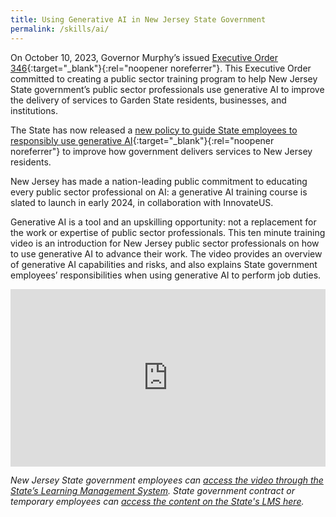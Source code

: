 ```yaml
---
title: Using Generative AI in New Jersey State Government
permalink: /skills/ai/
---
```


On October 10, 2023, Governor Murphy’s issued [Executive Order 346](https://nj.gov/infobank/eo/056murphy/pdf/EO-346.pdf){:target="_blank"}{:rel="noopener noreferrer"}. This Executive Order committed to creating a public sector training program to help New Jersey State government’s public sector professionals use generative AI to improve the delivery of services to Garden State residents, businesses, and institutions.

The State has now released a [new policy to guide State employees to responsibly use generative AI](https://www.nj.gov/circulars/23-oit-007.pdf){:target="_blank"}{:rel="noopener noreferrer"} to improve how government delivers services to New Jersey residents.

New Jersey has made a nation-leading public commitment to educating every public sector professional on AI: a generative AI training course is slated to launch in early 2024, in collaboration with InnovateUS.

Generative AI is a tool and an upskilling opportunity: not a replacement for the work or expertise of public sector professionals. This ten minute training video is an introduction for New Jersey public sector professionals on how to use generative AI to advance their work. The video provides an overview of generative AI capabilities and risks, and also explains State government employees’ responsibilities when using generative AI to perform job duties.

<div style="padding:56.25% 0 0 0;position:relative;"><iframe src="https://player.vimeo.com/video/872999668?h=724ab4daef&amp;badge=0&amp;autopause=0&amp;quality_selector=1&amp;progress_bar=1&amp;player_id=0&amp;app_id=58479" frameborder="0" allow="autoplay; fullscreen; picture-in-picture" style="position:absolute;top:0;left:0;width:100%;height:100%;" title="Generative AI Explainer"></iframe></div><script src="https://player.vimeo.com/api/player.js"></script>

_New Jersey State government employees can [access the video through the State’s Learning Management System](https://stateofnewjersey.sabacloud.com/Saba/Web_spf/NA9P2PRD001/common/leclassview/dowbt000000000020696). State government contract or temporary employees can [access the content on the State's LMS here](https://stateofnewjersey-external.sabacloud.com/Saba/Web_spf/NA9P2PRD001/common/leclassview/dowbt000000000020696)._
